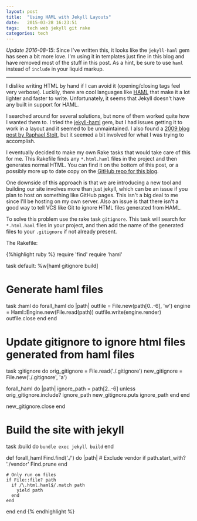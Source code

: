 ```yaml
---
layout: post
title:  "Using HAML with Jekyll Layouts"
date:   2015-03-28 16:23:51
tags:   tech web jekyll git rake
categories: tech
---
```


*Update 2016-08-15*: Since I've written this, it looks like the `jekyll-haml` gem
has seen a bit more love. I'm using it in templates just fine in this blog and
have removed most of the stuff in this post. As a hint, be sure to use `haml`
instead of `include` in your liquid markup.

---

I dislike writing HTML by hand if I can avoid it (opening/closing tags feel very
verbose). Luckily, there are cool languages like [HAML][haml] that make it a lot
lighter and faster to write. Unfortunately, it seems that Jekyll doesn't have
any built in support for HAML.

I searched around for several solutions, but none of them worked quite how I
wanted them to. I tried the [jekyll-haml][jekyll-haml] gem, but I had issues
getting it to work in a layout and it seemed to be unmaintained. I also found a
[2009 blog post by Raphael Stolt][stolt], but it seemed a bit involved for what
I was trying to accomplish.

I eventually decided to make my own Rake tasks that would take care of this for
me. This Rakefile finds any `*.html.haml` files in the project and then
generates normal HTML. You can find it on the bottom of this post, or a possibly
more up to date copy on the [GitHub repo for this blog][github].

One downside of this approach is that we are introducing a new tool and building
our site involves more than just jekyll, which can be an issue if you plan to
host on something like GitHub pages. This isn't a big deal to me since I'll be
hosting on my own server. Also an issue is that there isn't a good way to tell
VCS like Git to ignore HTML files generated from HAML.

To solve this problem use the rake task `gitignore`. This task will search for
`*.html.haml` files in your project, and then add the name of the generated
files to your `.gitignore` if not already present.

The Rakefile:

{%highlight ruby %}
require 'find'
require 'haml'

task default: %w[haml gitignore build]

# Generate haml files
task :haml do
  forall_haml do |path|
    outfile = File.new(path[0..-6], 'w')
    engine = Haml::Engine.new(File.read(path))
    outfile.write(engine.render)
    outfile.close
  end
end

# Update gitignore to ignore html files generated from haml files
task :gitignore do
  orig_gitignore = File.read('./.gitignore')
  new_gitignore = File.new('./.gitignore', 'a')

  forall_haml do |path|
    ignore_path = path[2..-6]
    unless orig_gitignore.include? ignore_path
      new_gitignore.puts ignore_path
    end
  end

  new_gitignore.close
end

# Build the site with jekyll
task :build do
  `bundle exec jekyll build`
end

def forall_haml
  Find.find('./') do |path|
    # Exclude vendor
    if path.start_with? './vendor'
      Find.prune
    end

    # Only run on files
    if File::file? path
      if /\.html.haml$/.match path
        yield path
      end
    end
  end
end
{% endhighlight %}

[haml]: http://haml.info/
[jekyll-haml]: https://github.com/samvincent/jekyll-haml
[stolt]: http://raphaelstolt.blogspot.com/2009/03/using-haml-sass-from-rake-task.html
[github]: https://github.com/oslerw/blog
